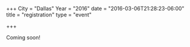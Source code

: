 +++
City = "Dallas"
Year = "2016"
date = "2016-03-06T21:28:23-06:00"
title = "registration"
type = "event"

+++

Coming soon!
